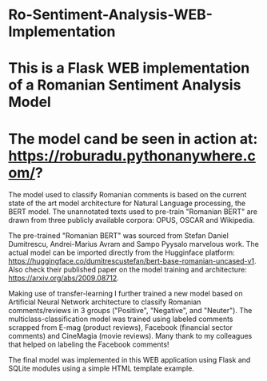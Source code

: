 # Ro-Sentiment-Analysis-WEB-Implementation
# This is a Flask WEB implementation of a Romanian Sentiment Analysis Model
# The model cand be seen in action at: https://roburadu.pythonanywhere.com/?

The model used to classify Romanian comments is based on the current state of the art model architecture for Natural Language processing, the BERT model. The unannotated texts used to pre-train "Romanian BERT" are drawn from three publicly available corpora: OPUS, OSCAR and Wikipedia.

The pre-trained "Romanian BERT" was sourced from Stefan Daniel Dumitrescu, Andrei-Marius Avram and Sampo Pyysalo marvelous work. The actual model can be imported directly from the Hugginface platform: https://huggingface.co/dumitrescustefan/bert-base-romanian-uncased-v1. Also check their published paper on the model training and architecture: https://arxiv.org/abs/2009.08712.

Making use of transfer-learning I further trained a new model based on Artificial Neural Network architecture to classify Romanian comments/reviews in 3 groups ("Positive", "Negative", and "Neuter"). The multiclass-classification model was trained using labeled comments scrapped from E-mag (product reviews), Facebook (financial sector comments) and CineMagia (movie reviews). Many thank to my colleagues that helped on labeling the Facebook comments!

The final model was implemented in this WEB application using Flask and SQLite modules using a simple HTML template example.

